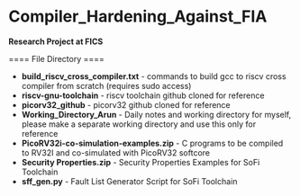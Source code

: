 # Compiler_Hardening_Against_FIA
 **__Research Project at FICS__**

==== File Directory ====

- **build_riscv_cross_compiler.txt** - commands to build gcc to riscv cross compiler from scratch (requires sudo access)
- **riscv-gnu-toolchain** - riscv toolchain github cloned for reference
- **picorv32_github** - picorv32 github cloned for reference
- **Working_Directory_Arun** - Daily notes and working directory for myself, please make a separate working directory and use this only for reference
- **PicoRV32i-co-simulation-examples.zip** - C programs to be compiled to RV32I and co-simulated with PicoRV32 softcore
- **Security Properties.zip** - Security Properties Examples for SoFi Toolchain
- **sff_gen.py** - Fault List Generator Script for SoFi Toolchain

